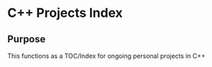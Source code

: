 # C++ Projects Index

## Purpose

This functions as a TOC/Index for ongoing personal projects in C++
